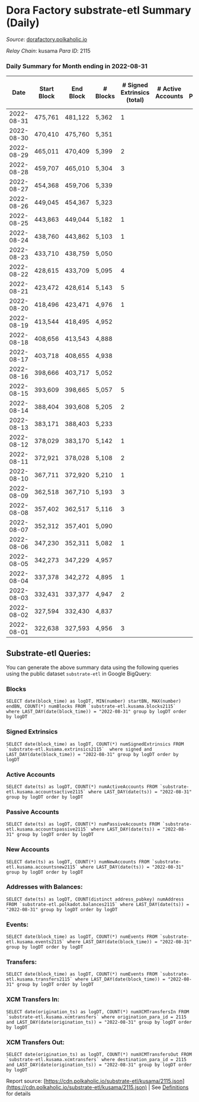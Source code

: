 # Dora Factory substrate-etl Summary (Daily)

_Source_: [dorafactory.polkaholic.io](https://dorafactory.polkaholic.io)

*Relay Chain*: kusama
*Para ID*: 2115



### Daily Summary for Month ending in 2022-08-31


| Date | Start Block | End Block | # Blocks | # Signed Extrinsics (total) | # Active Accounts | # Passive | # New | # Addresses with Balances | # Events | # Transfers | # XCM Transfers In | # XCM Transfers Out | Issues | 
| ---- | ----------- | --------- | -------- | --------------------------- | ----------------- | --------- | ----- | ------------------------- | -------- | ----------- | ------------------ | ------------------- | ------ |
| 2022-08-31 | 475,761 | 481,122 | 5,362 | 1 |  |  |  | 371 | 10,733 | 1  |   |   |  |
| 2022-08-30 | 470,410 | 475,760 | 5,351 |  |  |  |  | 371 | 10,705 |   |   |   |  |
| 2022-08-29 | 465,011 | 470,409 | 5,399 | 2 |  |  |  | 371 | 10,813 | 2  |   |   |  |
| 2022-08-28 | 459,707 | 465,010 | 5,304 | 3 |  |  |  | 371 | 10,629 | 3  |   |   |  |
| 2022-08-27 | 454,368 | 459,706 | 5,339 |  |  |  |  | 371 | 10,681 |   |   |   |  |
| 2022-08-26 | 449,045 | 454,367 | 5,323 |  |  |  |  | 371 | 10,649 |   |   |   |  |
| 2022-08-25 | 443,863 | 449,044 | 5,182 | 1 |  |  |  | 371 | 10,373 | 1  |   |   |  |
| 2022-08-24 | 438,760 | 443,862 | 5,103 | 1 |  |  |  | 371 | 10,215 | 1  |   |   |  |
| 2022-08-23 | 433,710 | 438,759 | 5,050 |  |  |  |  | 371 | 10,103 |   |   |   |  |
| 2022-08-22 | 428,615 | 433,709 | 5,095 | 4 |  |  |  | 371 | 10,212 | 2  |   |   |  |
| 2022-08-21 | 423,472 | 428,614 | 5,143 | 5 |  |  |  | 370 | 10,317 | 3  |   |   |  |
| 2022-08-20 | 418,496 | 423,471 | 4,976 | 1 |  |  |  | 370 | 9,961 | 1  |   |   |  |
| 2022-08-19 | 413,544 | 418,495 | 4,952 |  |  |  |  | 370 | 9,907 |   |   |   |  |
| 2022-08-18 | 408,656 | 413,543 | 4,888 |  |  |  |  | 370 | 9,778 |   |   |   |  |
| 2022-08-17 | 403,718 | 408,655 | 4,938 |  |  |  |  | 370 | 9,879 |   |   |   |  |
| 2022-08-16 | 398,666 | 403,717 | 5,052 |  |  |  |  | 370 | 10,107 |   |   |   |  |
| 2022-08-15 | 393,609 | 398,665 | 5,057 | 5 |  |  |  | 370 | 10,147 | 5  |   |   |  |
| 2022-08-14 | 388,404 | 393,608 | 5,205 | 2 |  |  |  | 370 | 10,425 | 2  |   |   |  |
| 2022-08-13 | 383,171 | 388,403 | 5,233 |  |  |  |  | 370 | 10,469 |   |   |   |  |
| 2022-08-12 | 378,029 | 383,170 | 5,142 | 1 |  |  |  | 370 | 10,292 | 1  |   |   |  |
| 2022-08-11 | 372,921 | 378,028 | 5,108 | 2 |  |  |  | 370 | 10,231 | 2  |   |   |  |
| 2022-08-10 | 367,711 | 372,920 | 5,210 | 1 |  |  |  | 370 | 10,429 | 1  |   |   |  |
| 2022-08-09 | 362,518 | 367,710 | 5,193 | 3 |  |  |  | 370 | 10,407 | 3  |   |   |  |
| 2022-08-08 | 357,402 | 362,517 | 5,116 | 3 |  |  |  | 370 | 10,253 | 3  |   |   |  |
| 2022-08-07 | 352,312 | 357,401 | 5,090 |  |  |  |  | 370 | 10,183 |   |   |   |  |
| 2022-08-06 | 347,230 | 352,311 | 5,082 | 1 |  |  |  | 370 | 10,173 | 1  |   |   |  |
| 2022-08-05 | 342,273 | 347,229 | 4,957 |  |  |  |  | 370 | 9,916 |   |   |   |  |
| 2022-08-04 | 337,378 | 342,272 | 4,895 | 1 |  |  |  | 370 | 9,799 | 1  |   |   |  |
| 2022-08-03 | 332,431 | 337,377 | 4,947 | 2 |  |  |  | 370 | 9,907 |   |   |   |  |
| 2022-08-02 | 327,594 | 332,430 | 4,837 |  |  |  |  | 370 | 9,677 |   |   |   |  |
| 2022-08-01 | 322,638 | 327,593 | 4,956 | 3 |  |  |  | 370 | 9,931 | 3  |   |   |  |

## Substrate-etl Queries:
You can generate the above summary data using the following queries using the public dataset `substrate-etl` in Google BigQuery:


### Blocks
```
SELECT date(block_time) as logDT, MIN(number) startBN, MAX(number) endBN, COUNT(*) numBlocks FROM `substrate-etl.kusama.blocks2115`  where LAST_DAY(date(block_time)) = "2022-08-31" group by logDT order by logDT
```


### Signed Extrinsics
```
SELECT date(block_time) as logDT, COUNT(*) numSignedExtrinsics FROM `substrate-etl.kusama.extrinsics2115`  where signed and LAST_DAY(date(block_time)) = "2022-08-31" group by logDT order by logDT
```


### Active Accounts
```
SELECT date(ts) as logDT, COUNT(*) numActiveAccounts FROM `substrate-etl.kusama.accountsactive2115` where LAST_DAY(date(ts)) = "2022-08-31" group by logDT order by logDT
```


### Passive Accounts
```
SELECT date(ts) as logDT, COUNT(*) numPassiveAccounts FROM `substrate-etl.kusama.accountspassive2115` where LAST_DAY(date(ts)) = "2022-08-31" group by logDT order by logDT
```


### New Accounts
```
SELECT date(ts) as logDT, COUNT(*) numNewAccounts FROM `substrate-etl.kusama.accountsnew2115` where LAST_DAY(date(ts)) = "2022-08-31" group by logDT order by logDT
```


### Addresses with Balances:
```
SELECT date(ts) as logDT, COUNT(distinct address_pubkey) numAddress FROM `substrate-etl.polkadot.balances2115` where LAST_DAY(date(ts)) = "2022-08-31" group by logDT order by logDT
```


### Events:
```
SELECT date(block_time) as logDT, COUNT(*) numEvents FROM `substrate-etl.kusama.events2115` where LAST_DAY(date(block_time)) = "2022-08-31" group by logDT order by logDT
```


### Transfers:
```
SELECT date(block_time) as logDT, COUNT(*) numEvents FROM `substrate-etl.kusama.transfers2115` where LAST_DAY(date(block_time)) = "2022-08-31" group by logDT order by logDT
```


### XCM Transfers In:
```
SELECT date(origination_ts) as logDT, COUNT(*) numXCMTransfersIn FROM `substrate-etl.kusama.xcmtransfers` where origination_para_id = 2115 and LAST_DAY(date(origination_ts)) = "2022-08-31" group by logDT order by logDT
```


### XCM Transfers Out:
```
SELECT date(origination_ts) as logDT, COUNT(*) numXCMTransfersOut FROM `substrate-etl.kusama.xcmtransfers` where destination_para_id = 2115 and LAST_DAY(date(origination_ts)) = "2022-08-31" group by logDT order by logDT
```



Report source: [https://cdn.polkaholic.io/substrate-etl/kusama/2115.json](https://cdn.polkaholic.io/substrate-etl/kusama/2115.json) | See [Definitions](/DEFINITIONS.md) for details
